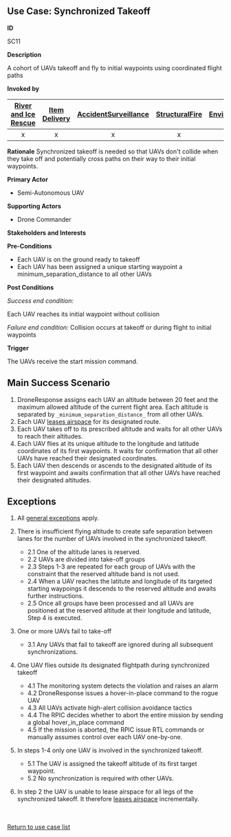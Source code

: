 ## Use Case: Synchronized Takeoff

**ID**

SC11


**Description**

A cohort of UAVs takeoff and fly to initial waypoints using coordinated flight paths

**Invoked by**


| [River and Ice Rescue](../main/RiverRescue.md) | [Item Delivery](../main/ItemDelivery.md)| [AccidentSurveillance](../main/AccidentSurveillance.md) | [StructuralFire](../main/StructuralFire.md) | [EnvironmentalSampling](../main/EnvironmentalSampling.md) |
| :------: | :--------: | :--------: | :------: |:------: |
| x | x | x | x | x|

**Rationale**
Synchronized takeoff is needed so that UAVs don&#39;t collide when they take off and potentially cross paths on their way to their initial waypoints.

**Primary Actor**

- Semi-Autonomous UAV

**Supporting Actors**

- Drone Commander

**Stakeholders and Interests**

**Pre-Conditions**

- Each UAV is on the ground ready to takeoff
- Each UAV has been assigned a unique starting waypoint a minimum_separation_distance to all other UAVs

**Post Conditions**

_Success end condition:_

Each UAV reaches its initial waypoint without collision

_Failure end condition:_
 Collision occurs at takeoff or during flight to initial waypoints

**Trigger**

The UAVs receive the start mission command.

## Main Success Scenario

1. DroneResponse assigns each UAV an altitude between 20 feet and the maximum allowed altitude of the current flight area. Each altitude is separated by `_minimum_separation_distance_` from all other UAVs.
2. Each UAV [leases airspace](LeaseAirspace.md) for its designated route.
3. Each UAV takes off to its prescribed altitude and waits for all other UAVs to reach their altitudes.
4. Each UAV flies at its unique altitude to the longitude and latitude coordinates of its first waypoints. It waits for confirmation that all other UAVs have reached their designated coordinates.
5. Each UAV then descends or ascends to the designated altitude of its first waypoint and awaits confirmation that all other UAVs have reached their designated altitudes.

## Exceptions
1. All [general exceptions](../../README.md#GeneralExceptions) apply.

2. There is insufficient flying altitude to create safe separation between lanes for the number of UAVs involved in the synchronized takeoff.
   * 2.1 One of the altitude lanes is reserved.
   * 2.2 UAVs are divided into take-off groups
   * 2.3 Steps 1-3 are repeated for each group of UAVs with the constraint that the reserved altitude band is not used.
   * 2.4 When a UAV reaches the latitute and longitude of its targeted starting waypoings it descends to the reserved altitude and awaits further instructions.
   * 2.5 Once all groups have been processed and all UAVs are positioned at the reserved altitude at their longitude and latitude, Step 4 is executed.
   
3. One or more UAVs fail to take-off
   * 3.1 Any UAVs that fail to takeoff are ignored during all subsequent synchronizations.
   
4. One UAV flies outside its designated flightpath during synchronized takeoff
   * 4.1 The monitoring system detects the violation and raises an alarm
   * 4.2 DroneResponse issues a hover-in-place command to the rogue UAV
   * 4.3 All UAVs activate high-alert collision avoidance tactics
   * 4.4 The RPIC decides whether to abort the entire mission by sending a global hover_in_place command
   * 4.5 If the mission is aborted, the RPIC issue RTL commands or manually assumes control over each UAV one-by-one.
   
5. In steps 1-4 only one UAV is involved in the synchronized takeoff.
   * 5.1 The UAV is assigned the takeoff altitude of its first target waypoint.
   * 5.2 No synchronization is required with other UAVs.
   
6. In step 2 the UAV is unable to lease airspace for all legs of the synchronized takeoff. It therefore [leases airspace](LeaseAirspace.md) incrementally.

<br><br>
[Return to use case list](../../README.md) 
